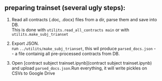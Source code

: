 

## preparing trainset (several ugly steps):
1. Read all contracts (.doc, .docx) files from a dir,
 parse them and save into DB.  
This is done with `utilits.read_all_contracts main` or with 
 `utilits.make_subj_trianset`
 
2. Export JSON.  
run `../utilits/make_subj_trianset`, this wil produce `parsed_docs.json` -- a file
containig all pre-processed contracts from DB.

3.  Open  [contract subject trainset.ipynb](contract subject trainset.ipynb) and upload
`parsed_docs.json`.Run everything, it will write pickles on CSVs to Google Drive
 